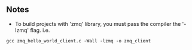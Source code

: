 
## Notes

- To build projects with 'zmq' library, you must pass the compiler the '-lzmq' flag. i.e. 
  
```@bash
gcc zmq_hello_world_client.c -Wall -lzmq -o zmq_client
```